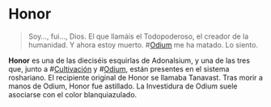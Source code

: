 # Honor

> Soy…, fui…, Dios. El que llamáis el Todopoderoso, el creador de la humanidad. Y ahora estoy muerto. #[Odium](characters/odium) me ha matado. Lo siento.

**Honor** es una de las dieciséis esquirlas de Adonalsium, y una de las tres que, junto a #[Cultivación](characters/cultivation) y #[Odium](characters/odium), están presentes en el sistema roshariano. El recipiente original de Honor se llamaba Tanavast. Tras morir a manos de Odium, Honor fue astillado. La Investidura de Odium suele asociarse con el color blanquiazulado.
